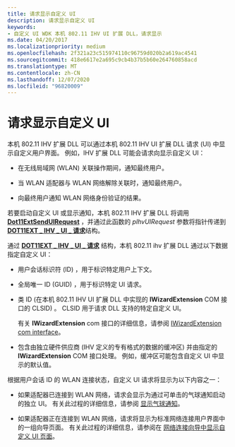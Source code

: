```yaml
---
title: 请求显示自定义 UI
description: 请求显示自定义 UI
keywords:
- 自定义 UI WDK 本机 802.11 IHV UI 扩展 DLL，请求显示
ms.date: 04/20/2017
ms.localizationpriority: medium
ms.openlocfilehash: 2f321a23c515974110c96759d020b2a619ac4541
ms.sourcegitcommit: 418e6617e2a695c9cb4b37b5b60e264760858acd
ms.translationtype: MT
ms.contentlocale: zh-CN
ms.lasthandoff: 12/07/2020
ms.locfileid: "96820009"
---
```

# <a name="requesting-the-display-of-a-custom-ui"></a>请求显示自定义 UI




 

本机 802.11 IHV 扩展 DLL 可以通过本机 802.11 IHV UI 扩展 DLL 请求 (UI) 中显示自定义用户界面。 例如，IHV 扩展 DLL 可能会请求向显示自定义 UI：

-   在无线局域网 (WLAN) 关联操作期间，通知最终用户。

-   当 WLAN 适配器与 WLAN 网络解除关联时，通知最终用户。

-   向最终用户通知 WLAN 网络身份验证的结果。

若要启动自定义 UI 或显示通知，本机 802.11 IHV 扩展 DLL 将调用 [**Dot11ExtSendUIRequest**](/windows-hardware/drivers/ddi/wlanihv/nc-wlanihv-dot11ext_send_ui_request) ，并通过此函数的 *pIhvUIRequest* 参数将指针传递到 [**DOT11EXT \_ IHV \_ UI \_ 请求**](/windows-hardware/drivers/ddi/wlanihv/ns-wlanihv-_dot11ext_ihv_ui_request)结构。

通过 [**DOT11EXT \_ IHV \_ UI \_ 请求**](/windows-hardware/drivers/ddi/wlanihv/ns-wlanihv-_dot11ext_ihv_ui_request) 结构，本机 802.11 ihv 扩展 DLL 通过以下数据指定自定义 UI：

-   用户会话标识符 (ID) ，用于标识特定用户上下文。

-   全局唯一 ID (GUID) ，用于标识特定 UI 请求。

-   类 ID (在本机 802.11 IHV UI 扩展 DLL 中实现的 **IWizardExtension** COM 接口的 CLSID) 。 CLSID 用于请求 DLL 支持的特定自定义 UI。

    有关 **IWizardExtension** com 接口的详细信息，请参阅 [IWizardExtension com interface](/windows/win32/api/shobjidl/nn-shobjidl-iwizardextension)。

-   包含由独立硬件供应商 (IHV 定义的专有格式的数据的缓冲区) 并由指定的 **IWizardExtension** COM 接口处理。 例如，缓冲区可能包含自定义 UI 中显示的默认值。

根据用户会话 ID 的 WLAN 连接状态，自定义 UI 请求将显示为以下内容之一：

-   如果适配器已连接到 WLAN 网络，请求会显示为通过可单击的气球通知启动的独立 UI。 有关此过程的详细信息，请参阅 [显示气球通知](displaying-custom-ui-pages-within-a-balloon-notification.md)。

-   如果适配器正在连接到 WLAN 网络，请求将显示为标准网络连接用户界面中的一组向导页面。 有关此过程的详细信息，请参阅在 [网络连接向导中显示自定义 UI 页面](displaying-custom-ui-pages-within-the-network-connection-wizard.md)。

 

 
